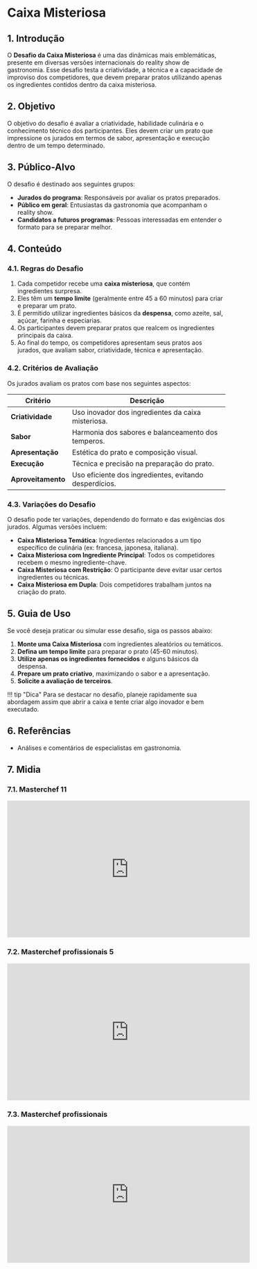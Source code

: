 # Caixa Misteriosa

## 1. Introdução
O **Desafio da Caixa Misteriosa** é uma das dinâmicas mais emblemáticas, presente em diversas versões internacionais do reality show de gastronomia. Esse desafio testa a criatividade, a técnica e a capacidade de improviso dos competidores, que devem preparar pratos utilizando apenas os ingredientes contidos dentro da caixa misteriosa.

## 2. Objetivo
O objetivo do desafio é avaliar a criatividade, habilidade culinária e o conhecimento técnico dos participantes. Eles devem criar um prato que impressione os jurados em termos de sabor, apresentação e execução dentro de um tempo determinado.

## 3. Público-Alvo
O desafio é destinado aos seguintes grupos:

- **Jurados do programa**: Responsáveis por avaliar os pratos preparados.
- **Público em geral**: Entusiastas da gastronomia que acompanham o reality show.
- **Candidatos a futuros programas**: Pessoas interessadas em entender o formato para se preparar melhor.

## 4. Conteúdo

### 4.1. Regras do Desafio

1. Cada competidor recebe uma **caixa misteriosa**, que contém ingredientes surpresa.
2. Eles têm um **tempo limite** (geralmente entre 45 a 60 minutos) para criar e preparar um prato.
3. É permitido utilizar ingredientes básicos da **despensa**, como azeite, sal, açúcar, farinha e especiarias.
4. Os participantes devem preparar pratos que realcem os ingredientes principais da caixa.
5. Ao final do tempo, os competidores apresentam seus pratos aos jurados, que avaliam sabor, criatividade, técnica e apresentação.

### 4.2. Critérios de Avaliação
Os jurados avaliam os pratos com base nos seguintes aspectos:

| Critério       | Descrição |
|----------------|-----------|
| **Criatividade** | Uso inovador dos ingredientes da caixa misteriosa. |
| **Sabor** | Harmonia dos sabores e balanceamento dos temperos. |
| **Apresentação** | Estética do prato e composição visual. |
| **Execução** | Técnica e precisão na preparação do prato. |
| **Aproveitamento** | Uso eficiente dos ingredientes, evitando desperdícios. |

### 4.3. Variações do Desafio
O desafio pode ter variações, dependendo do formato e das exigências dos jurados. Algumas versões incluem:

- **Caixa Misteriosa Temática**: Ingredientes relacionados a um tipo específico de culinária (ex: francesa, japonesa, italiana).
- **Caixa Misteriosa com Ingrediente Principal**: Todos os competidores recebem o mesmo ingrediente-chave.
- **Caixa Misteriosa com Restrição**: O participante deve evitar usar certos ingredientes ou técnicas.
- **Caixa Misteriosa em Dupla**: Dois competidores trabalham juntos na criação do prato.

## 5. Guia de Uso
Se você deseja praticar ou simular esse desafio, siga os passos abaixo:

1. **Monte uma Caixa Misteriosa** com ingredientes aleatórios ou temáticos.
2. **Defina um tempo limite** para preparar o prato (45-60 minutos).
3. **Utilize apenas os ingredientes fornecidos** e alguns básicos da despensa.
4. **Prepare um prato criativo**, maximizando o sabor e a apresentação.
5. **Solicite a avaliação de terceiros**.

!!! tip "Dica"
    Para se destacar no desafio, planeje rapidamente sua abordagem assim que abrir a caixa e tente criar algo inovador e bem executado.

## 6. Referências
- Análises e comentários de especialistas em gastronomia.

## 7. Midia

### 7.1. Masterchef 11

<iframe
    width="560"
    height="315"
    src="https://www.youtube.com/embed/QZYQtE8aPFg"
    frameborder="0"
    allow="accelerometer; autoplay; clipboard-write; encrypted-media; gyroscope; picture-in-picture"
    allowfullscreen>
</iframe>

### 7.2. Masterchef profissionais 5

<iframe
    width="560"
    height="315"
    src="https://www.youtube.com/embed/NSFerht5XCM"
    frameborder="0"
    allow="accelerometer; autoplay; clipboard-write; encrypted-media; gyroscope; picture-in-picture"
    allowfullscreen>
</iframe>

### 7.3. Masterchef profissionais

<iframe
    width="560"
    height="315"
    src="https://www.youtube.com/embed/kKSoKNgiLHo"
    frameborder="0"
    allow="accelerometer; autoplay; clipboard-write; encrypted-media; gyroscope; picture-in-picture"
    allowfullscreen>
</iframe>


